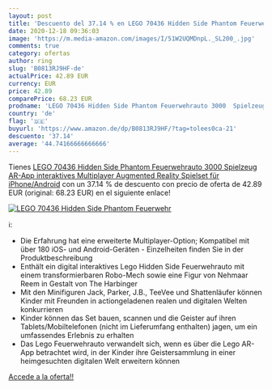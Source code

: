 ```yaml
---
layout: post
title: 'Descuento del 37.14 % en LEGO 70436 Hidden Side Phantom Feuerwehr'
date: 2020-12-18 09:36:03
image: 'https://m.media-amazon.com/images/I/51W2UQMDnpL._SL200_.jpg'
comments: true
category: ofertas
author: ring
slug: 'B0813RJ9HF-de'
actualPrice: 42.89 EUR
currency: EUR
price: 42.89
comparePrice: 68.23 EUR
prodname: 'LEGO 70436 Hidden Side Phantom Feuerwehrauto 3000  Spielzeug  AR-App  interaktives Multiplayer Augmented Reality Spielset für iPhone/Android'
country: 'de'
flag: '🇩🇪'
buyurl: 'https://www.amazon.de/dp/B0813RJ9HF/?tag=tolees0ca-21'
descuento: '37.14'
average: '44.74166666666666'
---
```


Tienes [LEGO 70436 Hidden Side Phantom Feuerwehrauto 3000  Spielzeug  AR-App  interaktives Multiplayer Augmented Reality Spielset für iPhone/Android](https://www.amazon.de/dp/B0813RJ9HF/?tag=tolees0ca-21) con un 37.14 % de descuento con precio de oferta de 42.89 EUR (original: 68.23 EUR) en el siguiente enlace!

[![LEGO 70436 Hidden Side Phantom Feuerwehr](https://m.media-amazon.com/images/I/51W2UQMDnpL._SL200_.jpg)](https://www.amazon.de/dp/B0813RJ9HF/?tag=tolees0ca-21)

ℹ️:

- Die Erfahrung hat eine erweiterte Multiplayer-Option; Kompatibel mit über 180 iOS- und Android-Geräten - Einzelheiten finden Sie in der Produktbeschreibung
- Enthält ein digital interaktives Lego Hidden Side Feuerwehrauto mit einem transformierbaren Robo-Mech sowie eine Figur von Nehmaar Reem in Gestalt von The Harbinger
- Mit den Minifiguren Jack, Parker, J.B., TeeVee und Shattenläufer können Kinder mit Freunden in actiongeladenen realen und digitalen Welten konkurrieren
- Kinder können das Set bauen, scannen und die Geister auf ihren Tablets/Mobiltelefonen (nicht im Lieferumfang enthalten) jagen, um ein umfassendes Erlebnis zu erhalten
- Das Lego Feuerwehrauto verwandelt sich, wenn es über die Lego AR-App betrachtet wird, in der Kinder ihre Geistersammlung in einer heimgesuchten digitalen Welt erweitern können

[Accede a la oferta!!](https://www.amazon.de/dp/B0813RJ9HF/?tag=tolees0ca-21)
